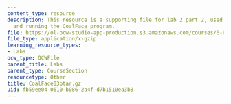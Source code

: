 ```yaml
---
content_type: resource
description: This resource is a supporting file for lab 2 part 2, used installing
  and running the CoalFace program.
file: https://ol-ocw-studio-app-production.s3.amazonaws.com/courses/6-877j-computational-evolutionary-biology-fall-2005/fb59ee040610b0862a4fd7b1510ea3b8_CoalFace03btar.gz
file_type: application/x-gzip
learning_resource_types:
- Labs
ocw_type: OCWFile
parent_title: Labs
parent_type: CourseSection
resourcetype: Other
title: CoalFace03btar.gz
uid: fb59ee04-0610-b086-2a4f-d7b1510ea3b8
---
```

